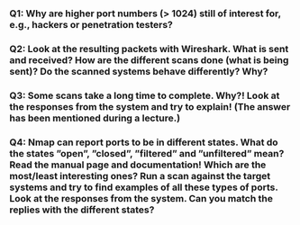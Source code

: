 ### Q1: Why are higher port numbers (> 1024) still of interest for, e.g., hackers or penetration testers?





### Q2: Look at the resulting packets with Wireshark. What is sent and received? How are the different scans done (what is being sent)? Do the scanned systems behave differently? Why?





### Q3: Some scans take a long time to complete. Why?! Look at the responses from the system and try to explain! (The answer has been mentioned during a lecture.)





### Q4: Nmap can report ports to be in different states. What do the states ”open”, ”closed”, ”filtered” and ”unfiltered” mean? Read the manual page and documentation! Which are the most/least interesting ones? Run a scan against the target systems and try to find examples of all these types of ports. Look at the responses from the system. Can you match the replies with the different states?

